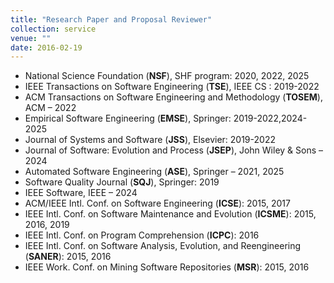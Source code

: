 ```yaml
---
title: "Research Paper and Proposal Reviewer"
collection: service
venue: ""
date: 2016-02-19
---
```


* National Science Foundation (**NSF**), SHF program: 2020, 2022, 2025
* IEEE Transactions on Software Engineering (**TSE**), IEEE CS : 2019-2022
* ACM Transactions on Software Engineering and Methodology (**TOSEM**), ACM – 2022
* Empirical Software Engineering (**EMSE**), Springer: 2019-2022,2024-2025
* Journal of Systems and Software (**JSS**), Elsevier: 2019-2022
* Journal of Software: Evolution and Process (**JSEP**), John Wiley & Sons – 2024
* Automated Software Engineering (**ASE**), Springer – 2021, 2025
* Software Quality Journal (**SQJ**), Springer: 2019
* IEEE Software, IEEE – 2024
* ACM/IEEE Intl. Conf. on Software Engineering (**ICSE**): 2015, 2017
* IEEE Intl. Conf. on Software Maintenance and Evolution (**ICSME**): 2015, 2016, 2019
* IEEE Intl. Conf. on Program Comprehension (**ICPC**): 2016
* IEEE Intl. Conf. on Software Analysis, Evolution, and Reengineering (**SANER**): 2015, 2016
* IEEE Work. Conf. on Mining Software Repositories (**MSR**): 2015, 2016
